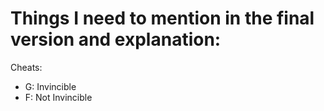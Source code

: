 # Things I need to mention in the final version and explanation:

Cheats:
- G: Invincible
- F: Not Invincible